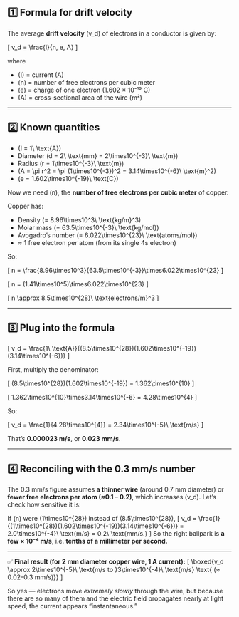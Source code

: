## 1️⃣ Formula for drift velocity

The average **drift velocity** (v_d) of electrons in a conductor is given by:

[
v_d = \frac{I}{n, e, A}
]

where

* (I) = current (A)
* (n) = number of free electrons per cubic meter
* (e) = charge of one electron (1.602 × 10⁻¹⁹ C)
* (A) = cross-sectional area of the wire (m²)

---

## 2️⃣ Known quantities

* (I = 1\ \text{A})
* Diameter (d = 2\ \text{mm} = 2\times10^{-3}\ \text{m})
* Radius (r = 1\times10^{-3}\ \text{m})
* (A = \pi r^2 = \pi (1\times10^{-3})^2 = 3.14\times10^{-6}\ \text{m}^2)
* (e = 1.602\times10^{-19}\ \text{C})

Now we need (n), the **number of free electrons per cubic meter** of copper.

Copper has:

* Density (= 8.96\times10^3\ \text{kg/m}^3)
* Molar mass (= 63.5\times10^{-3}\ \text{kg/mol})
* Avogadro’s number (= 6.022\times10^{23}\ \text{atoms/mol})
* ≈ 1 free electron per atom (from its single 4s electron)

So:

[
n = \frac{8.96\times10^3}{63.5\times10^{-3}}\times6.022\times10^{23}
]

[
n = (1.41\times10^5)\times6.022\times10^{23}
]

[
n \approx 8.5\times10^{28}\ \text{electrons/m}^3
]

---

## 3️⃣ Plug into the formula

[
v_d = \frac{1\ \text{A}}{(8.5\times10^{28})(1.602\times10^{-19})(3.14\times10^{-6})}
]

First, multiply the denominator:

[
(8.5\times10^{28})(1.602\times10^{-19}) = 1.362\times10^{10}
]

[
1.362\times10^{10}\times3.14\times10^{-6} = 4.28\times10^{4}
]

So:

[
v_d = \frac{1}{4.28\times10^{4}} = 2.34\times10^{-5}\ \text{m/s}
]

That’s **0.000023 m/s**, or **0.023 mm/s**.

---

## 4️⃣ Reconciling with the 0.3 mm/s number

The 0.3 mm/s figure assumes **a thinner wire** (around 0.7 mm diameter) or **fewer free electrons per atom (≈0.1 – 0.2)**, which increases (v_d).
Let’s check how sensitive it is:

If (n) were (1\times10^{28}) instead of (8.5\times10^{28}),
[
v_d = \frac{1}{(1\times10^{28})(1.602\times10^{-19})(3.14\times10^{-6})}
= 2.0\times10^{-4}\ \text{m/s} = 0.2\ \text{mm/s.}
]
So the right ballpark is **a few × 10⁻⁴ m/s**, i.e. **tenths of a millimeter per second.**

---

✅ **Final result (for 2 mm diameter copper wire, 1 A current):**
[
\boxed{v_d \approx 2\times10^{-5}\ \text{m/s to }3\times10^{-4}\ \text{m/s}
\text{  (≈ 0.02–0.3 mm/s)}}
]

So yes — electrons move *extremely slowly* through the wire, but because there are so many of them and the electric field propagates nearly at light speed, the current appears “instantaneous.”
